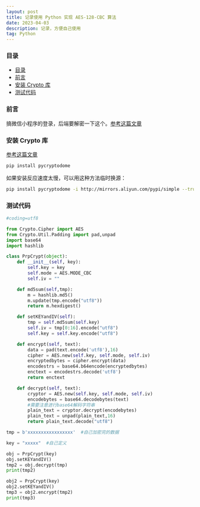 ```yaml
---
layout: post
title: 记录使用 Python 实现 AES-128-CBC 算法
date: 2023-04-03
description: 记录，方便自己使用
tag: Python
---
```


### 目录
- [目录](#目录)
- [前言](#前言)
- [安装 Crypto 库](#安装-crypto-库)
- [测试代码](#测试代码)

### 前言
搞微信小程序的登录，后端要解密一下这个。[参考这篇文章](https://blog.csdn.net/dl425134845/article/details/119934912)

### 安装 Crypto 库
[参考这篇文章](https://blog.csdn.net/huaweichenai/article/details/128645685)

```bash
pip install pycryptodome
```

如果安装反应速度太慢，可以用这种方法临时换源：
```bash
pip install pycryptodome -i http://mirrors.aliyun.com/pypi/simple --trusted-host mirrors.aliyun.com
```
### 测试代码
```py
#coding=utf8

from Crypto.Cipher import AES
from Crypto.Util.Padding import pad,unpad
import base64
import hashlib

class PrpCrypt(object):
    def __init__(self, key):
        self.key = key
        self.mode = AES.MODE_CBC
        self.iv = ""

    def md5sum(self,tmp):
        m = hashlib.md5()
        m.update(tmp.encode("utf8")) 
        return m.hexdigest()   

    def setKEYandIV(self):
        tmp = self.md5sum(self.key)
        self.iv = tmp[0:16].encode("utf8")
        self.key = self.key.encode("utf8")

    def encrypt(self, text):
        data = pad(text.encode('utf8'),16)
        cipher = AES.new(self.key, self.mode, self.iv)
        encryptedbytes = cipher.encrypt(data)
        encodestrs = base64.b64encode(encryptedbytes)
        enctext = encodestrs.decode('utf8')
        return enctext

    def decrypt(self, text):
        cryptor = AES.new(self.key, self.mode, self.iv)
        encodebytes = base64.decodebytes(text)
        #需要注意进行base64解码字符串
        plain_text = cryptor.decrypt(encodebytes)
        plain_text = unpad(plain_text,16)
        return plain_text.decode("utf8")

tmp = b'xxxxxxxxxxxxxxxxx'  #自己加密完的数据

key = "xxxxx"  #自己定义

obj = PrpCrypt(key)
obj.setKEYandIV()
tmp2 = obj.decrypt(tmp)
print(tmp2)

obj2 = PrpCrypt(key)
obj2.setKEYandIV()
tmp3 = obj2.encrypt(tmp2)
print(tmp3)
```